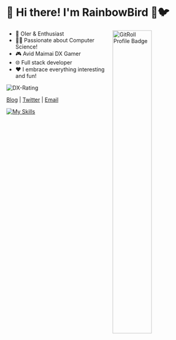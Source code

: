 # 👋 Hi there! I'm RainbowBird 🌈🐦

<!--<a href="https://github.com/luoling8192?tab=repositories" >
  <img align=right width="45%" src="https://github-readme-stats.vercel.app/api?username=luoling8192&show_icons=true&theme=rose" />
</a>-->

<a href="https://gitroll.io/profile/u5EsXuBXEzUarcUG7WxWZdHyXNao1" target="_blank">
  <img align=right width="45%" src="https://gitroll.io/api/badges/profiles/v1/u5EsXuBXEzUarcUG7WxWZdHyXNao1" alt="GitRoll Profile Badge"/>
</a>

- 🧠 OIer & Enthusiast
- 👩‍💻 Passionate about Computer Science!
- 🎮 Avid Maimai DX Gamer
- 🌐 Full stack developer
- ❤️ I embrace everything interesting and fun!

![DX-Rating](https://dxrating.luoling.moe/api/genImage/luoling8192?b)

[Blog](https://blog.luoling.moe) | [Twitter](https://www.twitter.com/luoling8192) | [Email](mailto:me@luoling.moe)

[![My Skills](https://skillicons.dev/icons?i=ts,js,html,sass,c,cpp,python,go,java,cs,php,nodejs,vue,react,vite,pinia,redux,tailwindcss,express,jquery,regex,electron,docker,k8s,workers,linux,bash,neovim,nginx,git,md,latex,mysql,redis,vscode,idea&theme=light)](https://skillicons.dev)

